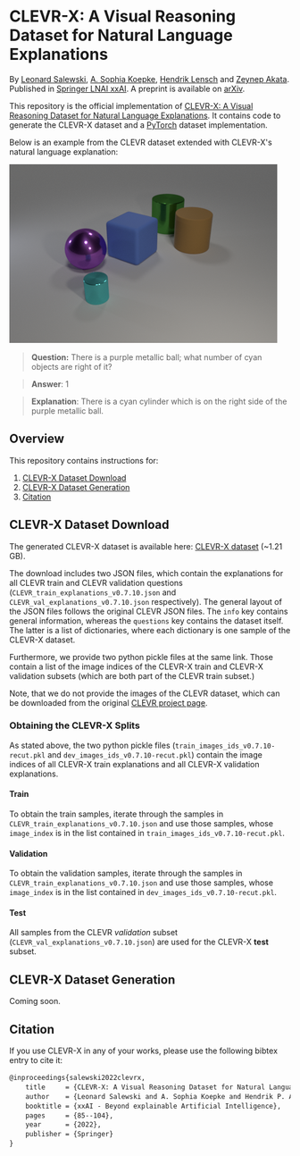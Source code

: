 # CLEVR-X: A Visual Reasoning Dataset for Natural Language Explanations

By <a href='https://www.eml-unitue.de/people/leonard-salewski'>Leonard Salewski</a>, <a href='https://www.eml-unitue.de/people/almut-sophia-koepke'>A. Sophia Koepke</a>, <a href='https://uni-tuebingen.de/fakultaeten/mathematisch-naturwissenschaftliche-fakultaet/fachbereiche/informatik/lehrstuehle/computergrafik/lehrstuhl/mitarbeiter/prof-dr-ing-hendrik-lensch/'>Hendrik Lensch</a> and <a href='https://www.eml-unitue.de/people/zeynep-akata'>Zeynep Akata</a>.
Published in [Springer LNAI xxAI](https://human-centered.ai/springer-lnai-xxai/). A preprint is available on [arXiv](https://arxiv.org/abs/2204.02380).

<!-- >📋 Optional: include a link to demos, blog posts and tutorials -->

This repository is the official implementation of [CLEVR-X: A Visual Reasoning Dataset for Natural Language Explanations](https://explainableml.github.io/CLEVR-X/). It contains code to generate the CLEVR-X dataset and a [PyTorch](https://pytorch.org/) dataset implementation.

Below is an example from the CLEVR dataset extended with CLEVR-X's natural language explanation:

![A synthetically rendered image of a small cyan metallic cylinder, a large purple metallic sphere, a large blue matte cube, a large brown matte cylinder and a large green metallic cylinder (from front to back) on an infinite flat matte gray surface.](images/CLEVR_val_005182.png)
> **Question:** There is a purple metallic ball; what number of cyan objects are right of it?

> **Answer**: 1

> **Explanation**: There is a cyan cylinder which is on the right side of the purple metallic ball.

## Overview

This repository contains instructions for:

1. [CLEVR-X Dataset Download](#CLEVR-X-Dataset-Download)
2. [CLEVR-X Dataset Generation](#CLEVR-X-Dataset-Generation)
3. [Citation](#Citation)

## CLEVR-X Dataset Download

The generated CLEVR-X dataset is available here: [CLEVR-X dataset](https://www.dropbox.com/sh/qe1wfahldk3pd7l/AADnsGTUInU5-eLCjyor0Iapa?dl=0) (~1.21 GB).

The download includes two JSON files, which contain the explanations for all CLEVR train and CLEVR validation questions (`CLEVR_train_explanations_v0.7.10.json` and  `CLEVR_val_explanations_v0.7.10.json` respectively).
The general layout of the JSON files follows the original CLEVR JSON files. The `info` key contains general information, whereas the `questions` key contains the dataset itself. The latter is a list of dictionaries, where each dictionary is one sample of the CLEVR-X dataset.

Furthermore, we provide two python pickle files at the same link. Those contain a list of the image indices of the CLEVR-X train and CLEVR-X validation subsets (which are both part of the CLEVR train subset.)

Note, that we do not provide the images of the CLEVR dataset, which can be downloaded from the original [CLEVR project page](https://cs.stanford.edu/people/jcjohns/clevr/).

### Obtaining the CLEVR-X Splits

As stated above, the two python pickle files (`train_images_ids_v0.7.10-recut.pkl` and `dev_images_ids_v0.7.10-recut.pkl`) contain the image indices of all CLEVR-X train explanations and all CLEVR-X validation explanations.

#### Train

To obtain the train samples, iterate through the samples in `CLEVR_train_explanations_v0.7.10.json` and use those samples, whose `image_index` is in the list contained in `train_images_ids_v0.7.10-recut.pkl`.

#### Validation

To obtain the validation samples, iterate through the samples in `CLEVR_train_explanations_v0.7.10.json` and use those samples, whose `image_index` is in the list contained in `dev_images_ids_v0.7.10-recut.pkl`.

#### Test

All samples from the CLEVR _validation_ subset (`CLEVR_val_explanations_v0.7.10.json`) are used for the CLEVR-X **test** subset.

## CLEVR-X Dataset Generation

Coming soon.

## Citation

If you use CLEVR-X in any of your works, please use the following bibtex entry to cite it:

```tex
@inproceedings{salewski2022clevrx,
    title     = {CLEVR-X: A Visual Reasoning Dataset for Natural Language Explanations},
    author    = {Leonard Salewski and A. Sophia Koepke and Hendrik P. A. Lensch and Zeynep Akata},
    booktitle = {xxAI - Beyond explainable Artificial Intelligence},
    pages     = {85--104},
    year      = {2022},
    publisher = {Springer}
}
```
